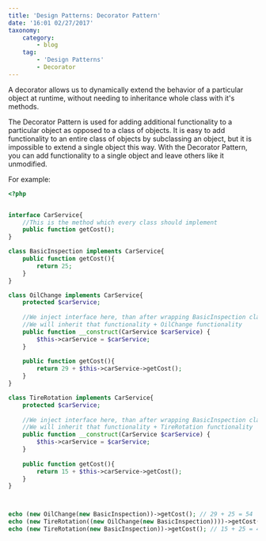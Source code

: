 ```yaml
---
title: 'Design Patterns: Decorator Pattern'
date: '16:01 02/27/2017'
taxonomy:
    category:
        - blog
    tag:
        - 'Design Patterns'
        - Decorator
---
```


A decorator allows us to dynamically extend the behavior of a particular 
object at runtime, without needing to inheritance whole class with it's methods.

The Decorator Pattern is used for adding additional functionality to a particular object 
as opposed to a class of objects. It is easy to add functionality to an entire class of objects 
by subclassing an object, but it is impossible to extend a single object this way. 
With the Decorator Pattern, you can add functionality to a single object and leave others like it 
unmodified.


For example:
```php
<?php


interface CarService{
    //This is the method which every class should implement
    public function getCost();
}

class BasicInspection implements CarService{
    public function getCost(){
        return 25;
    }
}

class OilChange implements CarService{
    protected $carService;
    
    //We inject interface here, than after wrapping BasicInspection class
    //We will inherit that functionality + OilChange functionality 
    public function __construct(CarService $carService) {
        $this->carService = $carService;
    }
    
    public function getCost(){
        return 29 + $this->carService->getCost();
    }
}

class TireRotation implements CarService{
    protected $carService;
    
    //We inject interface here, than after wrapping BasicInspection class
    //We will inherit that functionality + TireRotation functionality 
    public function __construct(CarService $carService) {
        $this->carService = $carService;
    }
    
    public function getCost(){
        return 15 + $this->carService->getCost();
    }
}



echo (new OilChange(new BasicInspection))->getCost(); // 29 + 25 = 54
echo (new TireRotation((new OilChange(new BasicInspection))))->getCost(); // 29 + 25 + 15 = 69
echo (new TireRotation(new BasicInspection))->getCost(); // 15 + 25 = 40

```






